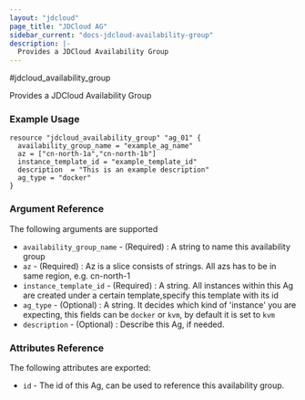 ```yaml
---
layout: "jdcloud"
page_title: "JDCloud AG"
sidebar_current: "docs-jdcloud-availability-group"
description: |-
  Provides a JDCloud Availability Group
---
```


#jdcloud\_availability\_group

Provides a JDCloud Availability Group

### Example Usage

```hcl
resource "jdcloud_availability_group" "ag_01" {
  availability_group_name = "example_ag_name"
  az = ["cn-north-1a","cn-north-1b"]
  instance_template_id = "example_template_id"
  description  = "This is an example description"
  ag_type = "docker"
}
```

### Argument Reference 

The following arguments are supported

* `availability_group_name` - \(Required\) : A string to name this availability  group 
* `az`  - \(Required\) : Az is a slice consists of strings. All azs has to be in same region, e.g. cn-north-1
* `instance_template_id`  - \(Required\) : A string. All instances within this Ag are created under a certain template,specify this template with its id
* `ag_type`   - \(Optional\) : A string. It decides which kind of 'instance' you are expecting, this fields can be `docker` or `kvm`, by default it is set to `kvm`
*  `description`  - \(Optional\) : Describe this Ag, if needed.

### Attributes Reference

The following attributes are exported:

* `id` - The id of this Ag, can be used to reference this availability group. 